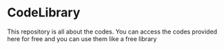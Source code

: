 # CodeLibrary
This repository is all about the codes. You can access the codes provided here for free and you can use them like a free library 
